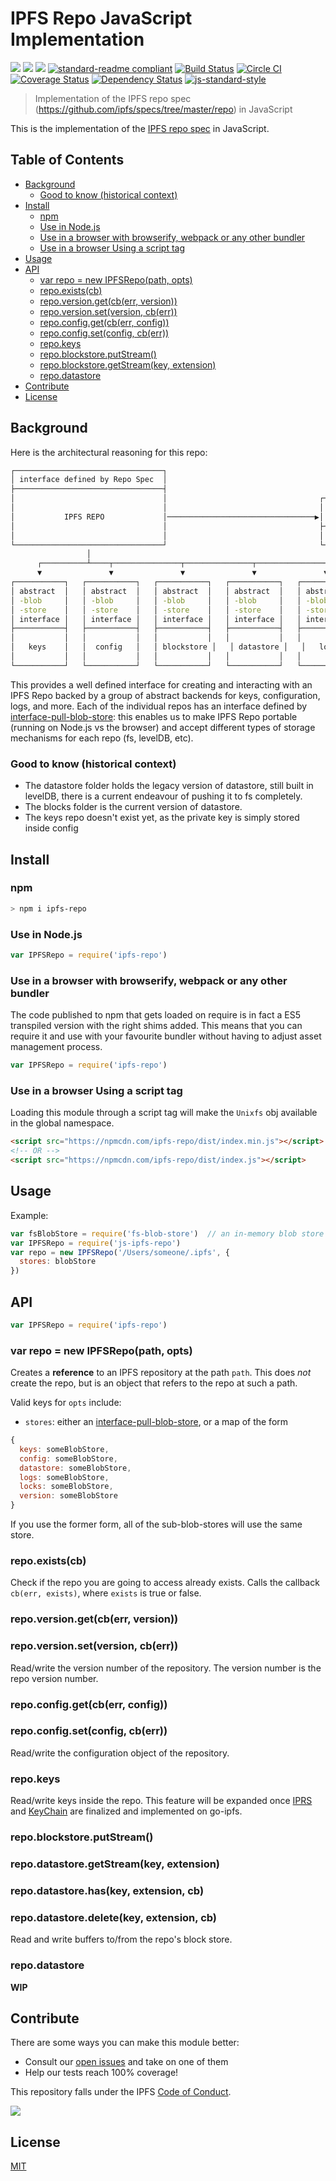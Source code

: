 # IPFS Repo JavaScript Implementation

[![](https://img.shields.io/badge/made%20by-Protocol%20Labs-blue.svg?style=flat-square)](http://ipn.io)
[![](https://img.shields.io/badge/project-IPFS-blue.svg?style=flat-square)](http://ipfs.io/)
[![](https://img.shields.io/badge/freenode-%23ipfs-blue.svg?style=flat-square)](http://webchat.freenode.net/?channels=%23ipfs)
[![standard-readme compliant](https://img.shields.io/badge/standard--readme-OK-green.svg?style=flat-square)](https://github.com/RichardLitt/standard-readme)
[![Build Status](https://travis-ci.org/ipfs/js-ipfs-repo.svg)](https://travis-ci.org/ipfs/js-ipfs-repo) [![Circle CI](https://circleci.com/gh/ipfs/js-ipfs-repo.svg?style=svg)](https://circleci.com/gh/ipfs/js-ipfs-repo)
[![Coverage Status](https://coveralls.io/repos/github/ipfs/js-ipfs-repo/badge.svg?branch=master)](https://coveralls.io/github/ipfs/js-ipfs-repo?branch=master) [![Dependency Status](https://david-dm.org/diasdavid/js-peer-id.svg?style=flat-square)](https://david-dm.org/ipfs/js-ipfs-repo)
[![js-standard-style](https://img.shields.io/badge/code%20style-standard-brightgreen.svg?style=flat-square)](https://github.com/feross/standard)

> Implementation of the IPFS repo spec (https://github.com/ipfs/specs/tree/master/repo) in JavaScript

This is the implementation of the [IPFS repo spec](https://github.com/ipfs/specs/tree/master/repo) in JavaScript.

## Table of Contents

- [Background](#background)
  - [Good to know (historical context)](#good-to-know-historical-context)
- [Install](#install)
  - [npm](#npm)
  - [Use in Node.js](#use-in-nodejs)
  - [Use in a browser with browserify, webpack or any other bundler](#use-in-a-browser-with-browserify-webpack-or-any-other-bundler)
  - [Use in a browser Using a script tag](#use-in-a-browser-using-a-script-tag)
- [Usage](#usage)
- [API](#api)
  - [var repo = new IPFSRepo(path, opts)](#var-repo--new-ipfsrepopath-opts)
  - [repo.exists(cb)](#repoexistscb)
  - [repo.version.get(cb(err, version))](#repoversiongetcberr-version)
  - [repo.version.set(version, cb(err))](#repoversionsetversion-cberr)
  - [repo.config.get(cb(err, config))](#repoconfiggetcberr-config)
  - [repo.config.set(config, cb(err))](#repoconfigsetconfig-cberr)
  - [repo.keys](#repokeys)
  - [repo.blockstore.putStream()](#)
  - [repo.blockstore.getStream(key, extension)](#)
  - [repo.datastore](#repodatastore)
- [Contribute](#contribute)
- [License](#license)

## Background

Here is the architectural reasoning for this repo:

```bash
┌─────────────────────────────────┐
│ interface defined by Repo Spec  │
├─────────────────────────────────┤
│                                 │                                  ┌──────────────────────┐
│                                 │                                  │ interface-pull-blob-store  │
│           IPFS REPO             │─────────────────────────────────▶│     interface        │
│                                 │                                  ├──────────────────────┤
│                                 │                                  │      locks           │
└─────────────────────────────────┘                                  └──────────────────────┘
                 │
      ┌──────────┴────┬───────────────┬───────────────┬───────────────┬───────────────┐
      ▼               ▼               ▼               ▼               ▼               ▼
┌───────────┐   ┌───────────┐   ┌───────────┐   ┌───────────┐   ┌───────────┐   ┌───────────┐
│ abstract  │   │ abstract  │   │ abstract  │   │ abstract  │   │ abstract  │   │ abstract  │
│ -blob     │   │ -blob     │   │ -blob     │   │ -blob     │   │ -blob     │   │ -blob     │
│ -store    │   │ -store    │   │ -store    │   │ -store    │   │ -store    │   │ -store    │
│ interface │   │ interface │   │ interface │   │ interface │   │ interface │   │ interface │
├───────────┤   ├───────────┤   ├───────────┤   ├───────────┤   ├───────────┤   ├───────────┤
│           │   │           │   │           │   │           │   │           │   │           │
│   keys    │   │  config   │   │ blockstore │   │ datastore │   │   logs    │   │  version  │
│           │   │           │   │           │   │           │   │           │   │           │
└───────────┘   └───────────┘   └───────────┘   └───────────┘   └───────────┘   └───────────┘
```

This provides a well defined interface for creating and interacting with an IPFS
Repo backed by a group of abstract backends for keys, configuration, logs, and
more. Each of the individual repos has an interface defined by
[interface-pull-blob-store](https://github.com/ipfs/interface-pull-blob-store): this
enables us to make IPFS Repo portable (running on Node.js vs the browser) and
accept different types of storage mechanisms for each repo (fs, levelDB, etc).

### Good to know (historical context)

- The datastore folder holds the legacy version of datastore, still built in levelDB, there is a current endeavour of pushing it to fs completely.
- The blocks folder is the current version of datastore.
- The keys repo doesn't exist yet, as the private key is simply stored inside config

## Install

### npm

```sh
> npm i ipfs-repo
```

### Use in Node.js

```JavaScript
var IPFSRepo = require('ipfs-repo')
```

### Use in a browser with browserify, webpack or any other bundler

The code published to npm that gets loaded on require is in fact a ES5 transpiled version with the right shims added. This means that you can require it and use with your favourite bundler without having to adjust asset management process.

```JavaScript
var IPFSRepo = require('ipfs-repo')
```

### Use in a browser Using a script tag

Loading this module through a script tag will make the `Unixfs` obj available in the global namespace.

```html
<script src="https://npmcdn.com/ipfs-repo/dist/index.min.js"></script>
<!-- OR -->
<script src="https://npmcdn.com/ipfs-repo/dist/index.js"></script>
```

## Usage

Example:

```js
var fsBlobStore = require('fs-blob-store')  // an in-memory blob store
var IPFSRepo = require('js-ipfs-repo')
var repo = new IPFSRepo('/Users/someone/.ipfs', {
  stores: blobStore
})
```

## API

```js
var IPFSRepo = require('ipfs-repo')
```

### var repo = new IPFSRepo(path, opts)

Creates a **reference** to an IPFS repository at the path `path`. This does
*not* create the repo, but is an object that refers to the repo at such a path.

Valid keys for `opts` include:

- `stores`: either an
  [interface-pull-blob-store](https://github.com/ipfs/interface-pull-blob-store), or a
  map of the form

```js
{
  keys: someBlobStore,
  config: someBlobStore,
  datastore: someBlobStore,
  logs: someBlobStore,
  locks: someBlobStore,
  version: someBlobStore
}
```

If you use the former form, all of the sub-blob-stores will use the same store.

### repo.exists(cb)

Check if the repo you are going to access already exists. Calls the callback
`cb(err, exists)`, where `exists` is true or false.

### repo.version.get(cb(err, version))
### repo.version.set(version, cb(err))

Read/write the version number of the repository. The version number is the repo version number.

### repo.config.get(cb(err, config))
### repo.config.set(config, cb(err))

Read/write the configuration object of the repository.

### repo.keys

Read/write keys inside the repo. This feature will be expanded once
[IPRS](https://github.com/ipfs/specs/tree/master/records) and
[KeyChain](https://github.com/ipfs/specs/tree/master/keychain) are finalized and implemented on go-ipfs.

### repo.blockstore.putStream()
### repo.datastore.getStream(key, extension)
### repo.datastore.has(key, extension, cb)
### repo.datastore.delete(key, extension, cb)

Read and write buffers to/from the repo's block store.

### repo.datastore

**WIP**

## Contribute

There are some ways you can make this module better:

- Consult our [open issues](https://github.com/ipfs/js-ipfs-repo/issues) and take on one of them
- Help our tests reach 100% coverage!

This repository falls under the IPFS [Code of Conduct](https://github.com/ipfs/community/blob/master/code-of-conduct.md).

[![](https://cdn.rawgit.com/jbenet/contribute-ipfs-gif/master/img/contribute.gif)](https://github.com/ipfs/community/blob/master/contributing.md)

## License

[MIT](LICENSE)
